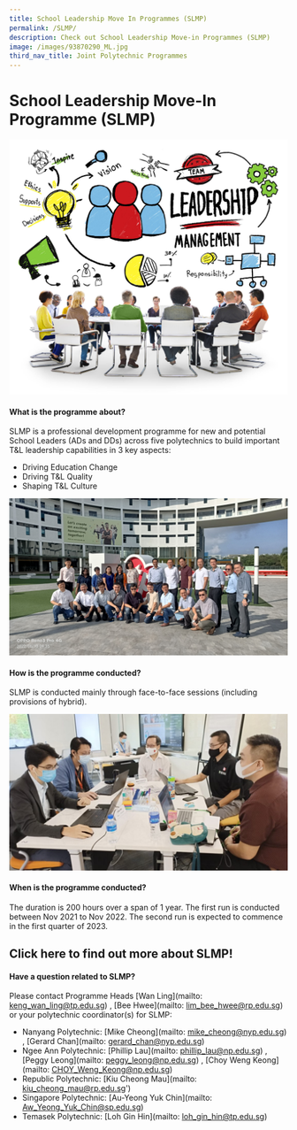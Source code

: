 ```yaml
---
title: School Leadership Move In Programmes (SLMP)
permalink: /SLMP/
description: Check out School Leadership Move-in Programmes (SLMP)
image: /images/93870290_ML.jpg
third_nav_title: Joint Polytechnic Programmes
---
```

# School Leadership Move-In Programme (SLMP)


![](/images/44638187_ML.jpg)

#### What is the programme about?

SLMP is a professional development programme for new and potential School Leaders (ADs and DDs) across five polytechnics to build important T&L leadership capabilities in 3 key aspects:
* Driving Education Change
* Driving T&L Quality
* Shaping T&L Culture

![](/images/Learning%20Journey%20to%20TP_10%20June%202022.jpg)

#### How is the programme conducted?

SLMP is conducted mainly through face-to-face sessions (including provisions of hybrid).

![](/images/slmp.jpg)

#### When is the programme conducted?

The duration is 200 hours over a span of 1 year. The first run is conducted between Nov 2021 to Nov 2022. The second run is expected to commence in the first quarter of 2023.

## Click here to find out more about SLMP!



#### Have a question related to SLMP?

Please contact Programme Heads [Wan Ling](mailto: keng_wan_ling@tp.edu.sg) , [Bee Hwee](mailto: lim_bee_hwee@rp.edu.sg) or your polytechnic coordinator(s) for SLMP:

* Nanyang Polytechnic: [Mike Cheong](mailto: mike_cheong@nyp.edu.sg) , [Gerard Chan](mailto: gerard_chan@nyp.edu.sg)
* Ngee Ann Polytechnic: [Phillip Lau](mailto: phillip_lau@np.edu.sg) ,  [Peggy Leong](mailto: peggy_leong@np.edu.sg) , [Choy Weng Keong](mailto: CHOY_Weng_Keong@np.edu.sg)
* Republic Polytechnic: [Kiu Cheong Mau](mailto: kiu_cheong_mau@rp.edu.sg')
* Singapore Polytechnic: [Au-Yeong Yuk Chin](mailto: Aw_Yeong_Yuk_Chin@sp.edu.sg)
* Temasek Polytechnic: [Loh Gin Hin](mailto: loh_gin_hin@tp.edu.sg)